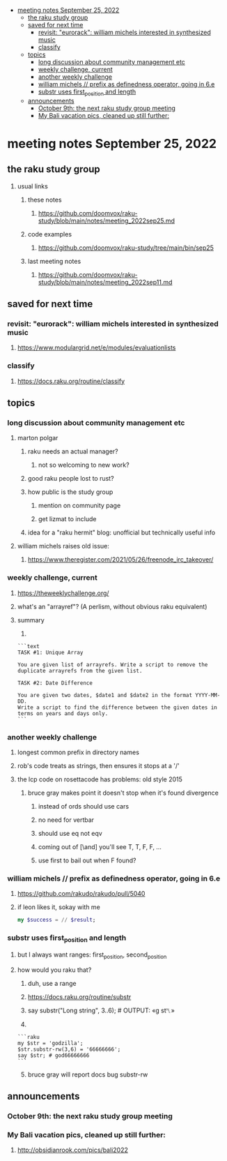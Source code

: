 - [meeting notes September 25, 2022](#org4f9557b)
  - [the raku study group](#org899b36c)
  - [saved for next time](#org5fde7fe)
    - [revisit: "eurorack": william michels interested in synthesized music](#org509c5ee)
    - [classify](#org059c271)
  - [topics](#org54b7fbc)
    - [long discussion about community management etc](#org9e11d64)
    - [weekly challenge, current](#org8f9c274)
    - [another weekly challenge](#orga1c53a1)
    - [william michels  // prefix as definedness operator, going in 6.e](#orgb991b18)
    - [substr uses first<sub>position</sub> and length](#org266ce91)
  - [announcements](#orgb5e5e89)
    - [October 9th: the next raku study group meeting](#org48b7635)
    - [My Bali vacation pics, cleaned up still further:](#org6f56fe7)


<a id="org4f9557b"></a>

# meeting notes September 25, 2022


<a id="org899b36c"></a>

## the raku study group

1.  usual links

    1.  these notes
    
        1.  <https://github.com/doomvox/raku-study/blob/main/notes/meeting_2022sep25.md>
    
    2.  code examples
    
        1.  <https://github.com/doomvox/raku-study/tree/main/bin/sep25>
    
    3.  last meeting notes
    
        1.  <https://github.com/doomvox/raku-study/blob/main/notes/meeting_2022sep11.md>


<a id="org5fde7fe"></a>

## saved for next time


<a id="org509c5ee"></a>

### revisit: "eurorack": william michels interested in synthesized music

1.  <https://www.modulargrid.net/e/modules/evaluationlists>


<a id="org059c271"></a>

### classify

1.  <https://docs.raku.org/routine/classify>


<a id="org54b7fbc"></a>

## topics


<a id="org9e11d64"></a>

### long discussion about community management etc

1.  marton polgar

    1.  raku needs an actual manager?
    
        1.  not so welcoming to new work?
    
    2.  good raku people lost to rust?
    
    3.  how public is the study group
    
        1.  mention on community page
        
        2.  get lizmat to include
    
    4.  idea for a "raku hermit" blog: unofficial but technically useful info

2.  william michels raises old issue:

    1.  <https://www.theregister.com/2021/05/26/freenode_irc_takeover/>


<a id="org8f9c274"></a>

### weekly challenge, current

1.  <https://theweeklychallenge.org/>

2.  what's an "arrayref"? (A perlism, without obvious raku equivalent)

3.  summary

    1.  
    
        ```text
        TASK #1: Unique Array
        
        You are given list of arrayrefs. Write a script to remove the duplicate arrayrefs from the given list.
        
        TASK #2: Date Difference
        
        You are given two dates, $date1 and $date2 in the format YYYY-MM-DD. 
        Write a script to find the difference between the given dates in terms on years and days only.
        ```


<a id="orga1c53a1"></a>

### another weekly challenge

1.  longest common prefix in directory names

2.  rob's code treats as strings, then ensures it stops at a '/'

3.  the lcp code on rosettacode has problems: old style 2015

    1.  bruce gray makes point it doesn't stop when it's found divergence
    
        1.  instead of ords should use cars
        
        2.  no need for vertbar
        
        3.  should use eq not eqv
        
        4.  coming out of [\and] you'll see T, T, F, F, &#x2026;
        
        5.  use first to bail out when F found?


<a id="orgb991b18"></a>

### william michels  // prefix as definedness operator, going in 6.e

1.  <https://github.com/rakudo/rakudo/pull/5040>

2.  if leon likes it, sokay with me

    ```raku
    my $success = // $result;
    ```


<a id="org266ce91"></a>

### substr uses first<sub>position</sub> and length

1.  but I always want ranges: first<sub>position</sub>, second<sub>position</sub>

2.  how would you raku that?

    1.  duh, use a range
    
    2.  <https://docs.raku.org/routine/substr>
    
    3.  say substr("Long string", 3..6);     # OUTPUT: «g st␤»
    
    4.  
    
        ```raku
        my $str = 'godzilla';
        $str.substr-rw(3,6) = '66666666';
        say $str; # god66666666
        ```
    
    5.  bruce gray will report docs bug substr-rw


<a id="orgb5e5e89"></a>

## announcements


<a id="org48b7635"></a>

### October 9th: the next raku study group meeting


<a id="org6f56fe7"></a>

### My Bali vacation pics, cleaned up still further:

1.  <http://obsidianrook.com/pics/bali2022>

